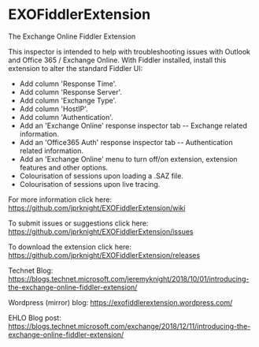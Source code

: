 # EXOFiddlerExtension
The Exchange Online Fiddler Extension

This inspector is intended to help with troubleshooting issues with Outlook and Office 365 / Exchange Online. With Fiddler installed, install this extension to alter the standard Fiddler UI:

* Add column 'Response Time'.
* Add column 'Response Server'.
* Add column 'Exchange Type'.
* Add column 'HostIP'.
* Add column 'Authentication'.
* Add an 'Exchange Online' response inspector tab -- Exchange related information.
* Add an 'Office365 Auth' response inspector tab -- Authentication related information.
* Add an 'Exchange Online' menu to turn off/on extension, extension features and other options.
* Colourisation of sessions upon loading a .SAZ file.
* Colourisation of sessions upon live tracing.

For more information click here: https://github.com/jprknight/EXOFiddlerExtension/wiki

To submit issues or suggestions click here: https://github.com/jprknight/EXOFiddlerExtension/issues

To download the extension click here: https://github.com/jprknight/EXOFiddlerExtension/releases

Technet Blog: https://blogs.technet.microsoft.com/jeremyknight/2018/10/01/introducing-the-exchange-online-fiddler-extension/

Wordpress (mirror) blog: https://exofiddlerextension.wordpress.com/

EHLO Blog post: https://blogs.technet.microsoft.com/exchange/2018/12/11/introducing-the-exchange-online-fiddler-extension/
